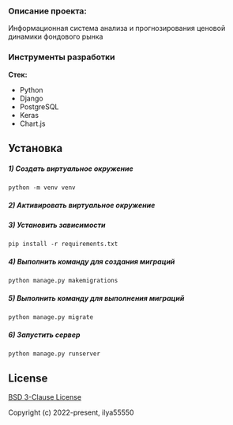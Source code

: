 ### Описание проекта:
Информационная система анализа и прогнозирования ценовой динамики фондового рынка

### Инструменты разработки

**Стек:**
- Python
- Django
- PostgreSQL
- Keras
- Chart.js

## Установка

##### 1) Создать виртуальное окружение

    python -m venv venv
    
##### 2) Активировать виртуальное окружение

##### 3) Установить зависимости

    pip install -r requirements.txt

##### 4) Выполнить команду для создания миграций

    python manage.py makemigrations

##### 5) Выполнить команду для выполнения миграций

    python manage.py migrate

##### 6) Запустить сервер

    python manage.py runserver


## License

[BSD 3-Clause License](https://opensource.org/licenses/BSD-3-Clause)

Copyright (c) 2022-present, ilya55550



